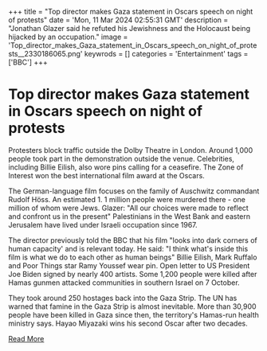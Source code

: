 +++
title = "Top director makes Gaza statement in Oscars speech on night of protests"
date = 'Mon, 11 Mar 2024 02:55:31 GMT'
description = "Jonathan Glazer said he refuted his Jewishness and the Holocaust being hijacked by an occupation."
image = 'Top_director_makes_Gaza_statement_in_Oscars_speech_on_night_of_protests__2330186065.png'
keywrods =  []
categories = 'Entertainment'
tags = ['BBC']
+++

# Top director makes Gaza statement in Oscars speech on night of protests

Protesters block traffic outside the Dolby Theatre in London.
Around 1,000 people took part in the demonstration outside the venue.
Celebrities, including Billie Eilish, also wore pins calling for a ceasefire.
The Zone of Interest won the best international film award at the Oscars.

The German-language film focuses on the family of Auschwitz commandant Rudolf Höss.
An estimated 1.
1 million people were murdered there - one million of whom were Jews.
Glazer: "All our choices were made to reflect and confront us in the present" Palestinians in the West Bank and eastern Jerusalem have lived under Israeli occupation since 1967.

The director previously told the BBC that his film <bb>"looks into dark corners of human capacity' and is relevant today.
He said: "I think what<bb>'s inside this film is what we do to each other as human beings" Billie Eilish, Mark Ruffalo and Poor Things star Ramy Youssef wear pin.
Open letter to US President Joe Biden signed by nearly 400 artists.
Some 1,200 people were killed after Hamas gunmen attacked communities in southern Israel on 7 October.

They took around 250 hostages back into the Gaza Strip.
The UN has warned that famine in the Gaza Strip is almost inevitable.
More than 30,900 people have been killed in Gaza since then, the territory<bb>'s Hamas-run health ministry says.
Hayao Miyazaki wins his second Oscar after two decades.


[Read More](https://www.bbc.co.uk/news/entertainment-arts-68531229)

